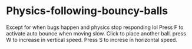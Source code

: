 # Physics-following-bouncy-balls
Except for when bugs happen and physics stop responding lol
Press F to activate auto bounce when moving slow. Click to place another ball. press W to increase in vertical speed. Press S to increse in horizontal speed.
